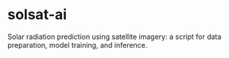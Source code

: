 # solsat-ai
Solar radiation prediction using satellite imagery: a script for data preparation, model training, and inference.
